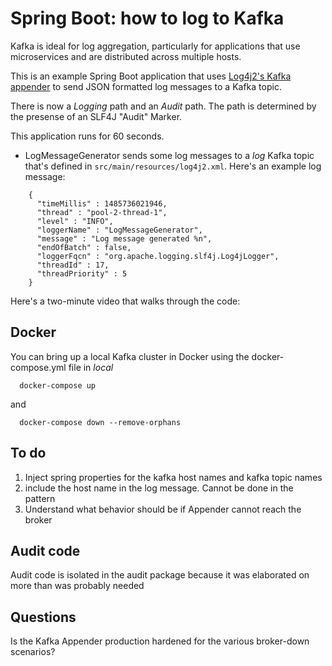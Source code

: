 # Spring Boot: how to log to Kafka

Kafka is ideal for log aggregation, particularly for applications that use microservices and are distributed across multiple hosts.

This is an example Spring Boot application that uses [Log4j2's Kafka appender](https://logging.apache.org/log4j/2.x/manual/appenders.html#KafkaAppender) to send JSON formatted log messages to a Kafka topic.

There is now a _Logging_ path and an _Audit_ path.  The path is determined by the presense of an SLF4J "Audit" Marker.

This application runs for 60 seconds.  
* LogMessageGenerator sends some log messages to a _log_ Kafka topic that's defined in `src/main/resources/log4j2.xml`. Here's an example log message:
```
    {
      "timeMillis" : 1485736021946,
      "thread" : "pool-2-thread-1",
      "level" : "INFO",
      "loggerName" : "LogMessageGenerator",
      "message" : "Log message generated %n",
      "endOfBatch" : false,
      "loggerFqcn" : "org.apache.logging.slf4j.Log4jLogger",
      "threadId" : 17,
      "threadPriority" : 5
    }
```

Here's a two-minute video that walks through the code:

## Docker
You can bring up a local Kafka cluster in Docker using the docker-compose.yml file in _local_
```
  docker-compose up
```
and 
```
  docker-compose down --remove-orphans
```

## To do
1) Inject spring properties for the kafka host names and kafka topic names
1) include the host name in  the log message.  Cannot be done in the pattern
1) Understand what behavior should be if Appender cannot reach the broker

## Audit code
Audit code is isolated in the audit package because it was elaborated on more than was probably needed
## Questions
Is the Kafka Appender production hardened for the various broker-down scenarios?
